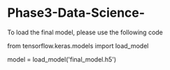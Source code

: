 # Phase3-Data-Science-

To load the final model, please use the following code

  from tensorflow.keras.models import load_model

  model = load_model('final_model.h5')
